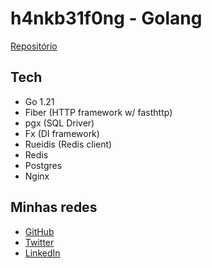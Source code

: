 # h4nkb31f0ng - Golang
[Repositório](https://github.com/leorcvargas/rinha-go)

## Tech
- Go 1.21
- Fiber (HTTP framework w/ fasthttp)
- pgx (SQL Driver)
- Fx (DI framework)
- Rueidis (Redis client)
- Redis
- Postgres
- Nginx

## Minhas redes
- [GitHub](https://github.com/leorcvargas)
- [Twitter](https://twitter.com/h4nkb31f0ng)
- [LinkedIn](https://www.linkedin.com/in/leonardo-vargas-6a2216116/)
